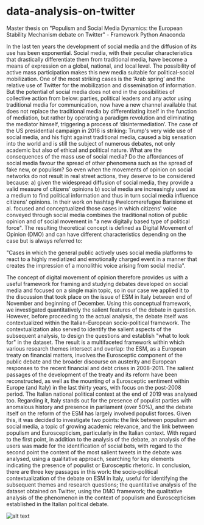 # data-analysis-on-twitter
Master thesis on "Populism and Social Media Dynamics: the European Stability Mechanism debate on Twitter" - Framework Python Anaconda

In the last ten years the development of social media and the diffusion of its use has been exponential. Social media, with their peculiar characteristics that drastically differentiate them from traditional media, have become a means of expression on a global, national, and local level. The possibility of active mass participation makes this new media suitable for political-social mobilization. One of the most striking cases is the ‘Arab spring’ and the relative use of Twitter for the mobilization and dissemination of information. But the potential of social media does not end in the possibilities of collective action from below: parties, political leaders and any actor using traditional media for communication, now have a new channel available that does not replace the traditional media by differentiating itself in the function of mediation, but rather by operating a paradigm revolution and eliminating the mediator himself, triggering a process of ‘disintermediation’. The case of the US presidential campaign in 2016 is striking: Trump's very wide use of social media, and his fight against traditional media, caused a big sensation into the world and is still the subject of numerous debates, not only academic but also of ethical and political nature. What are the consequences of the mass use of social media? Do the affordances of social media favour the spread of other phenomena such as the spread of fake new, or populism? 
So even when the movements of opinion on social networks do not result in real street actions, they deserve to be considered because: a) given the widespread diffusion of social media, they provide a valid measure of citizens' opinions b) social media are increasingly used as a medium to find political information and thus in turn social media influence citizens' opinions. In their work on hashtag #welcomerefugee Barisione et al. focused and conceptualized those cases in which citizens' voice conveyed through social media combines the traditional notion of public opinion and of social movement in "a new digitally based type of political force". The resulting theoretical concept is defined as Digital Movement of Opinion (DMO) and can have different characteristics depending on the case but is always referred to:

"Cases in which the general public actively uses social media platforms to react to a highly mediatized and emotionally charged event in a manner that creates the impression of a monolithic voice arising from social media".

The concept of digital movement of opinion therefore provides us with a useful framework for framing and studying debates developed on social media and focused on a single main topic, so in our case we applied it to the discussion that took place on the issue of ESM in Italy between end of November and beginning of December. Using this conceptual framework, we investigated quantitatively the salient features of the debate in question. However, before proceeding to the actual analysis, the debate itself was contextualized within the Italian-European socio-political framework. The contextualization also served to identify the salient aspects of the subsequent analysis, to design the questions and establish "what to look for" in the dataset. The result is a multifaceted framework within which various research themes intersect and overlap: the ESM, as a European treaty on financial matters, involves the Eurosceptic component of the public debate and the broader discourse on austerity and European responses to the recent financial and debt crises in 2008-2011. The salient passages of the development of the treaty and its reform have been reconstructed, as well as the mounting of a Eurosceptic sentiment within Europe (and Italy) in the last thirty years, with focus on the post-2008 period. The Italian national political context at the end of 2019 was analysed too. Regarding it, Italy stands out for the presence of populist parties with anomalous history and presence in parliament (over 50%), and the debate itself on the reform of the ESM has largely involved populist forces. Given this, it was decided to investigate two points: the link between populism and social media, a topic of growing academic relevance, and the link between populism and Euroscepticism, particularly in the Italian context. With regard to the first point, in addition to the analysis of the debate, an analysis of the users was made for the identification of social bots, with regard to the second point the content of the most salient tweets in the debate was analysed, using a qualitative approach, searching for key elements indicating the presence of populist or Eurosceptic rhetoric.
In conclusion, there are three key passages in this work: the socio-political contextualization of the debate on ESM in Italy, useful for identifying the subsequent themes and research questions; the quantitative analysis of the dataset obtained on Twitter, using the DMO framework; the qualitative analysis of the phenomenon in the context of populism and Euroscepticism established in the Italian political debate.

![alt text](https://github.com/pippo995/data-analysis-on-twitter/blob/b678e445ef5ee0ab0495f6406f748523ab988d79/img/network.png?raw=true)
